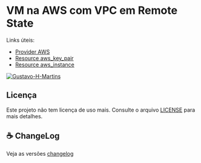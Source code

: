 # VM na AWS com VPC em Remote State

Links úteis:

- [Provider AWS](https://registry.terraform.io/providers/hashicorp/aws/latest/docs)
- [Resource aws_key_pair](https://registry.terraform.io/providers/hashicorp/aws/latest/docs/resources/key_pair)
- [Resource aws_instance](https://registry.terraform.io/providers/hashicorp/aws/latest/docs/resources/instance)

[![Gustavo-H-Martins](https://github-readme-stats.vercel.app/api?username=Gustavo-H-Martins&show_icons=true&theme=radical)](https://github.com/Gustavo-H-Martins)
## Licença
Este projeto não tem licença de uso mais. Consulte o arquivo [LICENSE](../licence) para mais detalhes.
## ☕ ChangeLog

Veja as versões [changelog](../changelog.md)